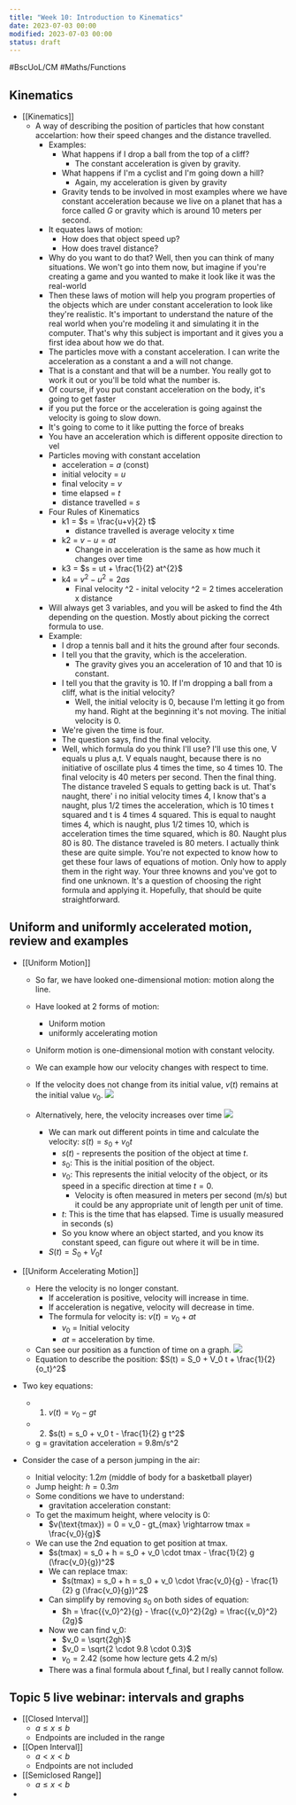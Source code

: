 ```yaml
---
title: "Week 10: Introduction to Kinematics"
date: 2023-07-03 00:00
modified: 2023-07-03 00:00
status: draft
---
```


#BscUoL/CM #Maths/Functions

## Kinematics

* [[Kinematics]]
    * A way of describing the position of particles that how constant accelartion: how their speed changes and the distance travelled.
        * Examples:
            * What happens if I drop a ball from the top of a cliff?
                * The constant acceleration is given by gravity.
            * What happens if I'm a cyclist and I'm going down a hill?
                * Again, my acceleration is given by gravity
            * Gravity tends to be involved in most examples where we have constant acceleration because we live on a planet that has a force called $G$ or gravity which is around 10 meters per second.
        * It equates laws of motion:
            * How does that object speed up?
            * How does travel distance?
        * Why do you want to do that? Well, then you can think of many situations. We won't go into them now, but imagine if you're creating a game and you wanted to make it look like it was the real-world
        *  Then these laws of motion will help you program properties of the objects which are under constant acceleration to look like they're realistic. It's important to understand the nature of the real world when you're modeling it and simulating it in the computer. That's why this subject is important and it gives you a first idea about how we do that. 
        * The particles move with a constant acceleration. I can write the acceleration as a constant a and a will not change. 
        * That is a constant and that will be a number. You really got to work it out or you'll be told what the number is.
        * Of course, if you put constant acceleration on the body, it's going to get faster
        * if you put the force or the acceleration is going against the velocity is going to slow down.
        * It's going to come to it like putting the force of breaks
        * You have an acceleration which is different opposite direction to vel 
        * Particles moving with constant accelation
            * acceleration = $a$ (const)
            * initial velocity = $u$
            * final velocity = $v$
            * time elapsed = $t$
            * distance travelled = $s$
        * Four Rules of Kinematics
            * k1 = $s = \frac{u+v}{2} t$
                * distance travelled is average velocity x time
            * k2 = $v - u = at$ 
                * Change in acceleration is the same as how much it changes over time
            * k3 = $s = ut + \frac{1}{2} at^{2}$
            * k4 = $v^2 - u^2 = 2as$
                * Final velocity ^2 - inital velocity ^2 = 2 times acceleration x distance
        * Will always get 3 variables, and you will be asked to find the 4th depending on the question. Mostly about picking the correct formula to use.
        * Example:
            * I drop a tennis ball and it hits the ground after four seconds.
            * I tell you that the gravity, which is the acceleration.
                * The gravity gives you an acceleration of 10 and that 10 is constant.
            * I tell you that the gravity is 10. If I'm dropping a ball from a cliff, what is the initial velocity?
                * Well, the initial velocity is 0, because I'm letting it go from my hand. Right at the beginning it's not moving. The initial velocity is 0.
            * We're given the time is four.
            * The question says, find the final velocity.
            * Well, which formula do you think I'll use? I'll use this one, V equals u plus a,t. V equals naught, because there is no initiative of oscillate plus 4 times the time, so 4 times 10. The final velocity is 40 meters per second. Then the final thing. The distance traveled S equals to getting back is ut. That's naught, there' i no initial velocity times 4, I know that's a naught, plus 1/2 times the acceleration, which is 10 times t squared and t is 4 times 4 squared. This is equal to naught times 4, which is naught, plus 1/2 times 10, which is acceleration times the time squared, which is 80. Naught plus 80 is 80. The distance traveled is 80 meters. I actually think these are quite simple. You're not expected to know how to get these four laws of equations of motion. Only how to apply them in the right way.
                Your three knowns and you've got to find one unknown. It's a question of choosing the right formula and applying it. Hopefully, that should be quite straightforward.


## Uniform and uniformly accelerated motion, review and examples

* [[Uniform Motion]]
    * So far, we have looked one-dimensional motion: motion along the line.
    * Have looked at 2 forms of motion:
        * Uniform motion
        * uniformly accelerating motion
    * Uniform motion is one-dimensional motion with constant velocity.
    * We can example how our velocity changes with respect to time.
    * If the velocity does not change from its initial value, $v(t)$ remains at the initial value $v_0$.
        ![](../../../../_media/week-10-introduction-to-kinematics-velocity-unchanged.png)
        
    * Alternatively, here, the velocity increases over time
      ![](../../../../_media/week-10-introduction-to-kinematics-s0.png)
          
      * We can mark out different points in time and calculate the velocity: $s(t) = s_0 + v_0t$
          * $s(t)$ - represents the position of the object at time $t$.
          * $s_0$: This is the initial position of the object.
          * $v_0$: This represents the initial velocity of the object, or its speed in a specific direction at time $t=0$.
              * Velocity is often measured in meters per second (m/s) but it could be any appropriate unit of length per unit of time.
          * $t$: This is the time that has elapsed. Time is usually measured in seconds (s)
          * So you know where an object started, and you know its constant speed, can figure out where it will be in time.
      * $S(t) = S_0 + {V_0}t$
      
* [[Uniform Accelerating Motion]]
    * Here the velocity is no longer constant.
        * If acceleration is positive, velocity will increase in time.
        * If acceleration is negative, velocity will decrease in time.
        * The formula for velocity is: $v(t) = v_0 + at$
            * $v_0$ = Initial velocity
            * $at$ = acceleration by time.
    * Can see our position as a function of time on a graph.
        ![](../../../../_media/week-10-introduction-to-kinematics-velocity.png)
    * Equation to describe the position: $S(t) = S_0 + V_0 t + \frac{1}{2} {o_t}^2$


* Two key equations:
    * 1. $v(t) = v_0 - gt$
    * 2. $s(t) = s_0 + v_0 t - \frac{1}{2} g t^2$
    * g = gravitation acceleration = 9.8m/s^2

* Consider the case of a person jumping in the air:
    * Initial velocity: $1.2m$ (middle of body for a basketball player)
    * Jump height: $h = 0.3m$
    * Some conditions we have to understand:
        * gravitation acceleration constant: 
    * To get the maximum height, where velocity is 0:
        * $v(\text{tmax}) = 0 = v_0 - gt_{max} \rightarrow tmax = \frac{v_0}{g}$ 
    * We can use the 2nd equation to get position at tmax.
        * $s(tmax) = s_0 + h = s_0 + v_0 \cdot tmax - \frac{1}{2} g (\frac{v_0}{g})^2$
        * We can replace tmax:
            * $s(tmax) = s_0 + h = s_0 + v_0 \cdot \frac{v_0}{g} - \frac{1}{2} g (\frac{v_0}{g})^2$
        * Can simplify by removing $s_0$ on both sides of equation:
            * $h = \frac{{v_0}^2}{g} - \frac{{v_0}^2}{2g} = \frac{{v_0}^2}{2g}$
        * Now we can find v_0:
            * $v_0 = \sqrt{2gh}$
            * $v_0 = \sqrt{2 \cdot 9.8 \cdot 0.3}$
            * $v_0 = 2.42$ (some how lecture gets 4.2 m/s)
        * There was a final formula about f_final, but I really cannot follow.

## Topic 5 live webinar: intervals and graphs

* [[Closed Interval]]
    * $a \le x \le b$
    * Endpoints are included in the range
* [[Open Interval]]
    * $a \lt x \lt b$
    * Endpoints are not included
* [[Semiclosed Range]] 
    * $a \le x \lt b$
* 